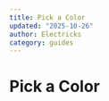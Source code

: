 ```yaml
---
title: Pick a Color
updated: "2025-10-26"
author: Electricks
category: guides
---
```


# Pick a Color

